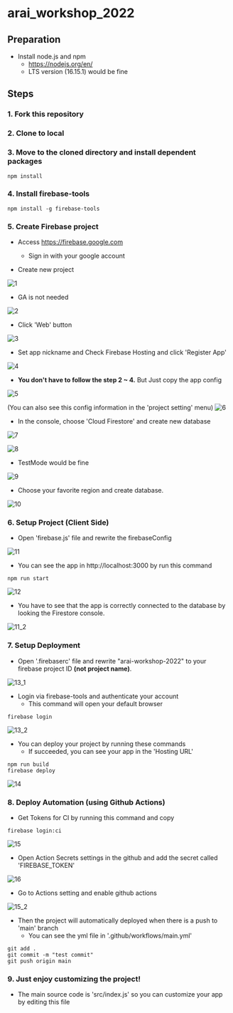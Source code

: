 # arai_workshop_2022

## Preparation

- Install node.js and npm
  - https://nodejs.org/en/
  - LTS version (16.15.1) would be fine

## Steps

### 1. Fork this repository

### 2. Clone to local

### 3. Move to the cloned directory and install dependent packages

```
npm install
```

### 4. Install firebase-tools

```
npm install -g firebase-tools
```

### 5. Create Firebase project

- Access https://firebase.google.com

  - Sign in with your google account

- Create new project

![1](https://user-images.githubusercontent.com/52741042/177836517-c5d3a35c-57f4-4ee4-a481-d8bff36f6bdb.PNG)

- GA is not needed

![2](https://user-images.githubusercontent.com/52741042/177836529-9e999881-fc6c-4a34-814b-ba253c0b6081.PNG)

- Click 'Web' button

![3](https://user-images.githubusercontent.com/52741042/177836531-743af8f0-2d97-4d56-8326-642451314008.PNG)

- Set app nickname and Check Firebase Hosting and click 'Register App'

![4](https://user-images.githubusercontent.com/52741042/177836534-91221fc4-36a7-4b42-8b06-0283da82150e.PNG)

- <b>You don't have to follow the step 2 ~ 4.</b> But Just copy the app config

![5](https://user-images.githubusercontent.com/52741042/177836539-e8e691b1-bc28-44bc-9533-444081f12781.PNG)

(You can also see this config information in the 'project setting' menu)
![6](https://user-images.githubusercontent.com/52741042/177838715-b2fa21f9-81e7-4823-84b9-00fb94e20648.PNG)

- In the console, choose 'Cloud Firestore' and create new database

![7](https://user-images.githubusercontent.com/52741042/177839474-743cba4c-c9a8-4799-aa2c-ddb3e7ba389c.PNG)

![8](https://user-images.githubusercontent.com/52741042/177839465-ec430138-c8d4-41e3-9d78-f7c849625b69.PNG)

- TestMode would be fine

![9](https://user-images.githubusercontent.com/52741042/177839472-c88ac22a-5e67-4dd6-92c0-463d2263aab7.PNG)

- Choose your favorite region and create database.

![10](https://user-images.githubusercontent.com/52741042/177839473-edc83710-4419-4e0e-91f8-58a1c96c44ae.PNG)

### 6. Setup Project (Client Side)

- Open 'firebase.js' file and rewrite the firebaseConfig

![11](https://user-images.githubusercontent.com/52741042/177872712-29fe99c9-f5a1-45b4-b475-3bd71914e33a.PNG)

- You can see the app in http://localhost:3000 by run this command

```
npm run start
```

![12](https://user-images.githubusercontent.com/52741042/177872716-594dde22-79ce-4a20-a05a-e607b2678dcb.PNG)

- You have to see that the app is correctly connected to the database by looking the Firestore console.

![11_2](https://user-images.githubusercontent.com/52741042/177877559-41f0e26f-252e-49df-be55-a089775703a1.PNG)

### 7. Setup Deployment

- Open '.firebaserc' file and rewrite "arai-workshop-2022" to your firebase project ID <b>(not project name)</b>.

![13_1](https://user-images.githubusercontent.com/52741042/177873285-09de58b1-a433-472a-9a3e-ff1ae939bed5.PNG)

- Login via firebase-tools and authenticate your account
  - This command will open your default browser

```
firebase login
```

![13_2](https://user-images.githubusercontent.com/52741042/177873284-a5095fb4-3aff-4e80-a699-391bd2d09f91.PNG)

- You can deploy your project by running these commands
  - If succeeded, you can see your app in the 'Hosting URL'

```
npm run build
firebase deploy
```

![14](https://user-images.githubusercontent.com/52741042/177872718-b56cebb5-5a0b-4585-94af-c7141ebde61d.PNG)

### 8. Deploy Automation (using Github Actions)

- Get Tokens for CI by running this command and copy

```
firebase login:ci
```

![15](https://user-images.githubusercontent.com/52741042/177872720-19f2e9b1-d1ac-4ced-a62d-7dc461b210d1.PNG)

- Open Action Secrets settings in the github and add the secret called 'FIREBASE_TOKEN'

![16](https://user-images.githubusercontent.com/52741042/177872724-239bb2a0-87c1-416d-964e-da07cb34571d.PNG)

- Go to Actions setting and enable github actions

![15_2](https://user-images.githubusercontent.com/52741042/177879050-e324b559-36a1-4f7f-9925-949cea4723a0.PNG)

- Then the project will automatically deployed when there is a push to 'main' branch
  - You can see the yml file in '.github/workflows/main.yml'

```
git add .
git commit -m "test commit"
git push origin main
```

### 9. Just enjoy customizing the project!

- The main source code is 'src/index.js' so you can customize your app by editing this file
